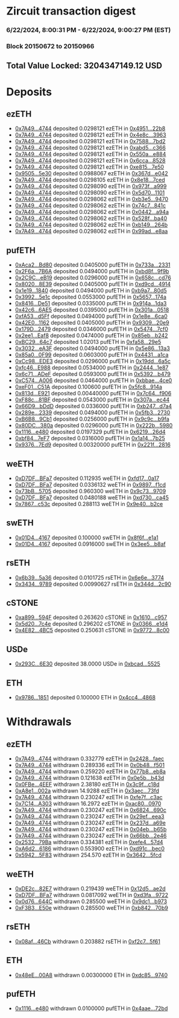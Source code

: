 # Zircuit transaction digest
### 6/22/2024, 8:00:31 PM - 6/22/2024, 9:00:27 PM (EST)
### Block 20150672 to 20150966

## Total Value Locked: 3204347149.12 USD

# Deposits
## ezETH
- [0x7A49...4744](https://etherscan.io/address/0x7A493Be5c2ce014cD049Bf178a1ac0Db1B434744) deposited 0.0298121 ezETH in [0x4951...22b8](https://etherscan.io/tx/0x7A493Be5c2ce014cD049Bf178a1ac0Db1B434744)
- [0x7A49...4744](https://etherscan.io/address/0x7A493Be5c2ce014cD049Bf178a1ac0Db1B434744) deposited 0.0298121 ezETH in [0x4e8c...3963](https://etherscan.io/tx/0x7A493Be5c2ce014cD049Bf178a1ac0Db1B434744)
- [0x7A49...4744](https://etherscan.io/address/0x7A493Be5c2ce014cD049Bf178a1ac0Db1B434744) deposited 0.0298121 ezETH in [0x7588...7bd2](https://etherscan.io/tx/0x7A493Be5c2ce014cD049Bf178a1ac0Db1B434744)
- [0x7A49...4744](https://etherscan.io/address/0x7A493Be5c2ce014cD049Bf178a1ac0Db1B434744) deposited 0.0298121 ezETH in [0xabd5...c366](https://etherscan.io/tx/0x7A493Be5c2ce014cD049Bf178a1ac0Db1B434744)
- [0x7A49...4744](https://etherscan.io/address/0x7A493Be5c2ce014cD049Bf178a1ac0Db1B434744) deposited 0.0298121 ezETH in [0x550a...e884](https://etherscan.io/tx/0x7A493Be5c2ce014cD049Bf178a1ac0Db1B434744)
- [0x7A49...4744](https://etherscan.io/address/0x7A493Be5c2ce014cD049Bf178a1ac0Db1B434744) deposited 0.0298121 ezETH in [0x6cca...8528](https://etherscan.io/tx/0x7A493Be5c2ce014cD049Bf178a1ac0Db1B434744)
- [0x7A49...4744](https://etherscan.io/address/0x7A493Be5c2ce014cD049Bf178a1ac0Db1B434744) deposited 0.0298121 ezETH in [0xe815...7e50](https://etherscan.io/tx/0x7A493Be5c2ce014cD049Bf178a1ac0Db1B434744)
- [0x9505...5e30](https://etherscan.io/address/0x9505ab1177d0396Fc19Ca1333baCc0acC1B55e30) deposited 0.0988067 ezETH in [0x367d...e042](https://etherscan.io/tx/0x9505ab1177d0396Fc19Ca1333baCc0acC1B55e30)
- [0x7A49...4744](https://etherscan.io/address/0x7A493Be5c2ce014cD049Bf178a1ac0Db1B434744) deposited 0.0298105 ezETH in [0x8e18...7ced](https://etherscan.io/tx/0x7A493Be5c2ce014cD049Bf178a1ac0Db1B434744)
- [0x7A49...4744](https://etherscan.io/address/0x7A493Be5c2ce014cD049Bf178a1ac0Db1B434744) deposited 0.0298090 ezETH in [0x973f...a999](https://etherscan.io/tx/0x7A493Be5c2ce014cD049Bf178a1ac0Db1B434744)
- [0x7A49...4744](https://etherscan.io/address/0x7A493Be5c2ce014cD049Bf178a1ac0Db1B434744) deposited 0.0298090 ezETH in [0x5d70...1101](https://etherscan.io/tx/0x7A493Be5c2ce014cD049Bf178a1ac0Db1B434744)
- [0x7A49...4744](https://etherscan.io/address/0x7A493Be5c2ce014cD049Bf178a1ac0Db1B434744) deposited 0.0298062 ezETH in [0xb3e5...9470](https://etherscan.io/tx/0x7A493Be5c2ce014cD049Bf178a1ac0Db1B434744)
- [0x7A49...4744](https://etherscan.io/address/0x7A493Be5c2ce014cD049Bf178a1ac0Db1B434744) deposited 0.0298062 ezETH in [0x74c7...841c](https://etherscan.io/tx/0x7A493Be5c2ce014cD049Bf178a1ac0Db1B434744)
- [0x7A49...4744](https://etherscan.io/address/0x7A493Be5c2ce014cD049Bf178a1ac0Db1B434744) deposited 0.0298062 ezETH in [0x0442...a94a](https://etherscan.io/tx/0x7A493Be5c2ce014cD049Bf178a1ac0Db1B434744)
- [0x7A49...4744](https://etherscan.io/address/0x7A493Be5c2ce014cD049Bf178a1ac0Db1B434744) deposited 0.0298062 ezETH in [0x528f...ba40](https://etherscan.io/tx/0x7A493Be5c2ce014cD049Bf178a1ac0Db1B434744)
- [0x7A49...4744](https://etherscan.io/address/0x7A493Be5c2ce014cD049Bf178a1ac0Db1B434744) deposited 0.0298062 ezETH in [0xb149...264b](https://etherscan.io/tx/0x7A493Be5c2ce014cD049Bf178a1ac0Db1B434744)
- [0x7A49...4744](https://etherscan.io/address/0x7A493Be5c2ce014cD049Bf178a1ac0Db1B434744) deposited 0.0298062 ezETH in [0x99ad...e8aa](https://etherscan.io/tx/0x7A493Be5c2ce014cD049Bf178a1ac0Db1B434744)
## pufETH
- [0xAca2...Bd80](https://etherscan.io/address/0xAca2b77f37F00E1e79707CBfE30fb2eD7C0ABd80) deposited 0.0405000 pufETH in [0x733a...2331](https://etherscan.io/tx/0xAca2b77f37F00E1e79707CBfE30fb2eD7C0ABd80)
- [0x2F6a...7B6A](https://etherscan.io/address/0x2F6ad9578b688eaaAe302Fb6b3d8dB4bAe517B6A) deposited 0.0494000 pufETH in [0xbd8f...9f9b](https://etherscan.io/tx/0x2F6ad9578b688eaaAe302Fb6b3d8dB4bAe517B6A)
- [0x2C9C...eB19](https://etherscan.io/address/0x2C9C40bb9d52AdaCeF66e19a6168cef7265AeB19) deposited 0.0296000 pufETH in [0x658c...cd76](https://etherscan.io/tx/0x2C9C40bb9d52AdaCeF66e19a6168cef7265AeB19)
- [0x8020...8E39](https://etherscan.io/address/0x80209DD5C9BDbe5ab54e25299C09FD9995648E39) deposited 0.0405000 pufETH in [0xd9cd...4914](https://etherscan.io/tx/0x80209DD5C9BDbe5ab54e25299C09FD9995648E39)
- [0x1e19...1840](https://etherscan.io/address/0x1e191750eA97FC50206A25b67a9CfF02F39a1840) deposited 0.0494000 pufETH in [0xb9a7...80d5](https://etherscan.io/tx/0x1e191750eA97FC50206A25b67a9CfF02F39a1840)
- [0x3992...5e1c](https://etherscan.io/address/0x3992690817F9F9a4f8F397ae8541C9B7315B5e1c) deposited 0.0553000 pufETH in [0x5657...174a](https://etherscan.io/tx/0x3992690817F9F9a4f8F397ae8541C9B7315B5e1c)
- [0x8416...De51](https://etherscan.io/address/0x8416c377224eF6De99F75d6A5990ADC62D8cDe51) deposited 0.0335000 pufETH in [0x914a...1da3](https://etherscan.io/tx/0x8416c377224eF6De99F75d6A5990ADC62D8cDe51)
- [0x42c6...6AE5](https://etherscan.io/address/0x42c6F5457bc8Ba26b75b6e75f17cA9Bb2bdA6AE5) deposited 0.0395000 pufETH in [0x301a...0518](https://etherscan.io/tx/0x42c6F5457bc8Ba26b75b6e75f17cA9Bb2bdA6AE5)
- [0xfA53...d5Ff](https://etherscan.io/address/0xfA53d47210f7c346Dd06110742F5Fb44Ae6Dd5Ff) deposited 0.0494000 pufETH in [0x1e8e...6ca0](https://etherscan.io/tx/0xfA53d47210f7c346Dd06110742F5Fb44Ae6Dd5Ff)
- [0x42E0...1162](https://etherscan.io/address/0x42E004DF8b847D62578BDB51C0fF0C423b9c1162) deposited 0.0405000 pufETH in [0x9309...20e9](https://etherscan.io/tx/0x42E004DF8b847D62578BDB51C0fF0C423b9c1162)
- [0x179D...2479](https://etherscan.io/address/0x179DaA4047E7F8fD6BC15d0f283C47D6d6852479) deposited 0.0346000 pufETH in [0x5474...7cf0](https://etherscan.io/tx/0x179DaA4047E7F8fD6BC15d0f283C47D6d6852479)
- [0x2ee1...Eaf8](https://etherscan.io/address/0x2ee19319901938E09548a509820054984355Eaf8) deposited 0.0474000 pufETH in [0x85eb...b242](https://etherscan.io/tx/0x2ee19319901938E09548a509820054984355Eaf8)
- [0xBC29...64c7](https://etherscan.io/address/0xBC29031B0c16DbEAa210Cd8F7c29142aFFeb64c7) deposited 1.02013 pufETH in [0xfa58...29e5](https://etherscan.io/tx/0xBC29031B0c16DbEAa210Cd8F7c29142aFFeb64c7)
- [0x3032...eA3F](https://etherscan.io/address/0x30322687EE4b0184ce59972011E0a14a8482eA3F) deposited 0.0494000 pufETH in [0x5e86...13a3](https://etherscan.io/tx/0x30322687EE4b0184ce59972011E0a14a8482eA3F)
- [0x85a0...0F99](https://etherscan.io/address/0x85a0Bd1eaC6C9b3C517908cBEF4e2a4E8C520F99) deposited 0.0603000 pufETH in [0x4431...a1ca](https://etherscan.io/tx/0x85a0Bd1eaC6C9b3C517908cBEF4e2a4E8C520F99)
- [0xCc98...EDE3](https://etherscan.io/address/0xCc98e92806EAE4045a1e25B0ea3eF5B3ADe1EDE3) deposited 0.0296000 pufETH in [0x19dd...6a5c](https://etherscan.io/tx/0xCc98e92806EAE4045a1e25B0ea3eF5B3ADe1EDE3)
- [0xfc46...E988](https://etherscan.io/address/0xfc46D44c233039A09C6922FB0804fDDf594CE988) deposited 0.0534000 pufETH in [0x2444...1e87](https://etherscan.io/tx/0xfc46D44c233039A09C6922FB0804fDDf594CE988)
- [0x6c71...ADeF](https://etherscan.io/address/0x6c715CD973566Cc75956A73b7c109025051fADeF) deposited 0.0593000 pufETH in [0x5392...b479](https://etherscan.io/tx/0x6c715CD973566Cc75956A73b7c109025051fADeF)
- [0xC574...A006](https://etherscan.io/address/0xC574CF7A26Df15B09A19006d64f1A52A7D62A006) deposited 0.0464000 pufETH in [0xbbae...4ce0](https://etherscan.io/tx/0xC574CF7A26Df15B09A19006d64f1A52A7D62A006)
- [0xeF01...C51A](https://etherscan.io/address/0xeF0164F384832aa258fB010A7d82915cbc2dC51A) deposited 0.100600 pufETH in [0x5fc8...914a](https://etherscan.io/tx/0xeF0164F384832aa258fB010A7d82915cbc2dC51A)
- [0x813d...E921](https://etherscan.io/address/0x813db83579f5c5b918e7B4E080755EA573bfE921) deposited 0.00440000 pufETH in [0x7c64...f906](https://etherscan.io/tx/0x813db83579f5c5b918e7B4E080755EA573bfE921)
- [0xF88c...81BF](https://etherscan.io/address/0xF88c9D588E50a07E89c1AB59801E0651BE0b81BF) deposited 0.0543000 pufETH in [0x307a...ec44](https://etherscan.io/tx/0xF88c9D588E50a07E89c1AB59801E0651BE0b81BF)
- [0x66D9...bDdD](https://etherscan.io/address/0x66D972CB181f1E6B02D6621BF860ea18c01bbDdD) deposited 0.0336000 pufETH in [0xb247...d7a4](https://etherscan.io/tx/0x66D972CB181f1E6B02D6621BF860ea18c01bbDdD)
- [0x289e...2339](https://etherscan.io/address/0x289eb55DAc84f7B455975BAb2A68F52105452339) deposited 0.0494000 pufETH in [0x5fb3...2730](https://etherscan.io/tx/0x289eb55DAc84f7B455975BAb2A68F52105452339)
- [0xB6B8...9Cb1](https://etherscan.io/address/0xB6B8Bba15Fe3eECb3Da5B38827B320C20B839Cb1) deposited 0.0256000 pufETH in [0x9c9c...b9fa](https://etherscan.io/tx/0xB6B8Bba15Fe3eECb3Da5B38827B320C20B839Cb1)
- [0x80DC...380a](https://etherscan.io/address/0x80DC3Dd55e65be84Cb3dBdCA7bFe1B805f60380a) deposited 0.0296000 pufETH in [0x222b...5980](https://etherscan.io/tx/0x80DC3Dd55e65be84Cb3dBdCA7bFe1B805f60380a)
- [0x1116...e480](https://etherscan.io/address/0x11168686563A4E40A9c7B9747FE0406fB674e480) deposited 0.0197329 pufETH in [0x6219...26d4](https://etherscan.io/tx/0x11168686563A4E40A9c7B9747FE0406fB674e480)
- [0xbf84...7eF7](https://etherscan.io/address/0xbf846447021b6D13229f3F41e0331e56f4b87eF7) deposited 0.0316000 pufETH in [0x1a14...7b25](https://etherscan.io/tx/0xbf846447021b6D13229f3F41e0331e56f4b87eF7)
- [0x9376...7Ed9](https://etherscan.io/address/0x937652C257A06eFD584F3ACD8E07a2ba5b697Ed9) deposited 0.00320000 pufETH in [0x221f...2816](https://etherscan.io/tx/0x937652C257A06eFD584F3ACD8E07a2ba5b697Ed9)
## weETH
- [0xD7DF...BFa7](https://etherscan.io/address/0xD7DF7E085214743530afF339aFC420c7c720BFa7) deposited 0.112935 weETH in [0xfd17...0a17](https://etherscan.io/tx/0xD7DF7E085214743530afF339aFC420c7c720BFa7)
- [0xD7DF...BFa7](https://etherscan.io/address/0xD7DF7E085214743530afF339aFC420c7c720BFa7) deposited 0.0336132 weETH in [0x9897...f1cd](https://etherscan.io/tx/0xD7DF7E085214743530afF339aFC420c7c720BFa7)
- [0x73bB...5705](https://etherscan.io/address/0x73bBA6815313fA43556377Cf2B01fa8628EA5705) deposited 0.960300 weETH in [0x9c73...9709](https://etherscan.io/tx/0x73bBA6815313fA43556377Cf2B01fa8628EA5705)
- [0xD7DF...BFa7](https://etherscan.io/address/0xD7DF7E085214743530afF339aFC420c7c720BFa7) deposited 0.0480188 weETH in [0xd730...ca45](https://etherscan.io/tx/0xD7DF7E085214743530afF339aFC420c7c720BFa7)
- [0x7867...c53c](https://etherscan.io/address/0x78679c3e6ed49ba582A46F1778f4f28c2734c53c) deposited 0.288113 weETH in [0x9e40...b2ce](https://etherscan.io/tx/0x78679c3e6ed49ba582A46F1778f4f28c2734c53c)
## swETH
- [0x01D4...4167](https://etherscan.io/address/0x01D4dCfD045BA52aAAA786B591157dfd13Ca4167) deposited 0.100000 swETH in [0x8f6f...e1a1](https://etherscan.io/tx/0x01D4dCfD045BA52aAAA786B591157dfd13Ca4167)
- [0x01D4...4167](https://etherscan.io/address/0x01D4dCfD045BA52aAAA786B591157dfd13Ca4167) deposited 0.0916000 swETH in [0x3ee5...b8af](https://etherscan.io/tx/0x01D4dCfD045BA52aAAA786B591157dfd13Ca4167)
## rsETH
- [0x6b39...5a36](https://etherscan.io/address/0x6b39D8909B7F50905EcB8703e12D5eF94ddC5a36) deposited 0.0101725 rsETH in [0x6e6e...3774](https://etherscan.io/tx/0x6b39D8909B7F50905EcB8703e12D5eF94ddC5a36)
- [0x3434...9789](https://etherscan.io/address/0x34349c5569e7B846c3558961552D2202760A9789) deposited 0.00990627 rsETH in [0x344d...2c90](https://etherscan.io/tx/0x34349c5569e7B846c3558961552D2202760A9789)
## cSTONE
- [0xa899...594F](https://etherscan.io/address/0xa899e98158ceF1278dCcFCb9dd7eC4D62789594F) deposited 0.263620 cSTONE in [0x1610...c957](https://etherscan.io/tx/0xa899e98158ceF1278dCcFCb9dd7eC4D62789594F)
- [0x5d20...7c4e](https://etherscan.io/address/0x5d208c4EC46c9A11A6b46fF8b773369A586C7c4e) deposited 0.296202 cSTONE in [0x0366...e1d4](https://etherscan.io/tx/0x5d208c4EC46c9A11A6b46fF8b773369A586C7c4e)
- [0x4E82...4BC5](https://etherscan.io/address/0x4E82D3f58129aDA307eF36d494bBd1A5b94E4BC5) deposited 0.250631 cSTONE in [0x9772...8c00](https://etherscan.io/tx/0x4E82D3f58129aDA307eF36d494bBd1A5b94E4BC5)
## USDe
- [0x293C...6E30](https://etherscan.io/address/0x293C6937D8D82e05B01335F7B33FBA0c8e256E30) deposited 38.0000 USDe in [0xbcad...5525](https://etherscan.io/tx/0x293C6937D8D82e05B01335F7B33FBA0c8e256E30)
## ETH
- [0x9786...1851](https://etherscan.io/address/0x9786AD4987fFC45Ba54a7a431968C64b4DD31851) deposited 0.100000 ETH in [0x4cc4...4868](https://etherscan.io/tx/0x9786AD4987fFC45Ba54a7a431968C64b4DD31851)
# Withdrawals
## ezETH
- [0x7A49...4744](https://etherscan.io/address/0x7A493Be5c2ce014cD049Bf178a1ac0Db1B434744) withdrawn 0.332779 ezETH in [0x2428...faec](https://etherscan.io/tx/0x7A493Be5c2ce014cD049Bf178a1ac0Db1B434744)
- [0x7A49...4744](https://etherscan.io/address/0x7A493Be5c2ce014cD049Bf178a1ac0Db1B434744) withdrawn 0.289336 ezETH in [0x0b48...f501](https://etherscan.io/tx/0x7A493Be5c2ce014cD049Bf178a1ac0Db1B434744)
- [0x7A49...4744](https://etherscan.io/address/0x7A493Be5c2ce014cD049Bf178a1ac0Db1B434744) withdrawn 0.259220 ezETH in [0x77b8...eb8a](https://etherscan.io/tx/0x7A493Be5c2ce014cD049Bf178a1ac0Db1B434744)
- [0x7A49...4744](https://etherscan.io/address/0x7A493Be5c2ce014cD049Bf178a1ac0Db1B434744) withdrawn 0.121638 ezETH in [0x0e5b...b43d](https://etherscan.io/tx/0x7A493Be5c2ce014cD049Bf178a1ac0Db1B434744)
- [0x0FBe...4EEF](https://etherscan.io/address/0x0FBeABcaFCf817d47E10a7bCFC15ba194dbD4EEF) withdrawn 2.38180 ezETH in [0x3c9f...c18d](https://etherscan.io/tx/0x0FBeABcaFCf817d47E10a7bCFC15ba194dbD4EEF)
- [0xA8e1...002a](https://etherscan.io/address/0xA8e1E7b094A5A70aa622b826AC266868CEca002a) withdrawn 14.9288 ezETH in [0x3aec...73fd](https://etherscan.io/tx/0xA8e1E7b094A5A70aa622b826AC266868CEca002a)
- [0x7A49...4744](https://etherscan.io/address/0x7A493Be5c2ce014cD049Bf178a1ac0Db1B434744) withdrawn 0.230247 ezETH in [0xfe7f...c3ac](https://etherscan.io/tx/0x7A493Be5c2ce014cD049Bf178a1ac0Db1B434744)
- [0x7C14...A303](https://etherscan.io/address/0x7C1417e878A0480a377BFeA87fa77dbE9f7FA303) withdrawn 16.2972 ezETH in [0xac80...0970](https://etherscan.io/tx/0x7C1417e878A0480a377BFeA87fa77dbE9f7FA303)
- [0x7A49...4744](https://etherscan.io/address/0x7A493Be5c2ce014cD049Bf178a1ac0Db1B434744) withdrawn 0.230247 ezETH in [0x6824...690c](https://etherscan.io/tx/0x7A493Be5c2ce014cD049Bf178a1ac0Db1B434744)
- [0x7A49...4744](https://etherscan.io/address/0x7A493Be5c2ce014cD049Bf178a1ac0Db1B434744) withdrawn 0.230247 ezETH in [0x29ef...eea3](https://etherscan.io/tx/0x7A493Be5c2ce014cD049Bf178a1ac0Db1B434744)
- [0x7A49...4744](https://etherscan.io/address/0x7A493Be5c2ce014cD049Bf178a1ac0Db1B434744) withdrawn 0.230247 ezETH in [0x237d...a69e](https://etherscan.io/tx/0x7A493Be5c2ce014cD049Bf178a1ac0Db1B434744)
- [0x7A49...4744](https://etherscan.io/address/0x7A493Be5c2ce014cD049Bf178a1ac0Db1B434744) withdrawn 0.230247 ezETH in [0x04eb...b65b](https://etherscan.io/tx/0x7A493Be5c2ce014cD049Bf178a1ac0Db1B434744)
- [0x7A49...4744](https://etherscan.io/address/0x7A493Be5c2ce014cD049Bf178a1ac0Db1B434744) withdrawn 0.230247 ezETH in [0x66bb...2e46](https://etherscan.io/tx/0x7A493Be5c2ce014cD049Bf178a1ac0Db1B434744)
- [0x2532...79Ba](https://etherscan.io/address/0x253235578A9a0cEB96A405a4F48F0d06e3e879Ba) withdrawn 0.334381 ezETH in [0xefe4...57d4](https://etherscan.io/tx/0x253235578A9a0cEB96A405a4F48F0d06e3e879Ba)
- [0xA6d2...6186](https://etherscan.io/address/0xA6d239e3878772Fe46A80166C05DfF834c486186) withdrawn 0.553900 ezETH in [0xd91c...bec0](https://etherscan.io/tx/0xA6d239e3878772Fe46A80166C05DfF834c486186)
- [0x5942...5F83](https://etherscan.io/address/0x59426902B232182A6e833903761Ef617E1375F83) withdrawn 254.570 ezETH in [0x3642...5fcd](https://etherscan.io/tx/0x59426902B232182A6e833903761Ef617E1375F83)
## weETH
- [0xDE2c...82E7](https://etherscan.io/address/0xDE2cA70e71829962A99A2552D826ac37e51882E7) withdrawn 0.219439 weETH in [0x12d5...ae2d](https://etherscan.io/tx/0xDE2cA70e71829962A99A2552D826ac37e51882E7)
- [0xD7DF...BFa7](https://etherscan.io/address/0xD7DF7E085214743530afF339aFC420c7c720BFa7) withdrawn 0.0817092 weETH in [0xd3fa...9722](https://etherscan.io/tx/0xD7DF7E085214743530afF339aFC420c7c720BFa7)
- [0x0d76...644C](https://etherscan.io/address/0x0d76352ba88E36122BCbb6Fc6344f7079e3E644C) withdrawn 0.285500 weETH in [0x9dc1...b973](https://etherscan.io/tx/0x0d76352ba88E36122BCbb6Fc6344f7079e3E644C)
- [0xF3B3...E50e](https://etherscan.io/address/0xF3B33726890Eb08F443aD35BF02c6a886350E50e) withdrawn 0.285500 weETH in [0xb842...70b9](https://etherscan.io/tx/0xF3B33726890Eb08F443aD35BF02c6a886350E50e)
## rsETH
- [0x08af...46Cb](https://etherscan.io/address/0x08aff4BD8fBBC49b4fB681aAf7b8E6C9e46F46Cb) withdrawn 0.203882 rsETH in [0xf2c7...5f61](https://etherscan.io/tx/0x08aff4BD8fBBC49b4fB681aAf7b8E6C9e46F46Cb)
## ETH
- [0x48eE...00A8](https://etherscan.io/address/0x48eE00A8b3D459f5c8e6D8E5f12c53e8742400A8) withdrawn 0.00300000 ETH in [0xdc85...9740](https://etherscan.io/tx/0x48eE00A8b3D459f5c8e6D8E5f12c53e8742400A8)
## pufETH
- [0x1116...e480](https://etherscan.io/address/0x11168686563A4E40A9c7B9747FE0406fB674e480) withdrawn 0.0100000 pufETH in [0x4aae...72bd](https://etherscan.io/tx/0x11168686563A4E40A9c7B9747FE0406fB674e480)
